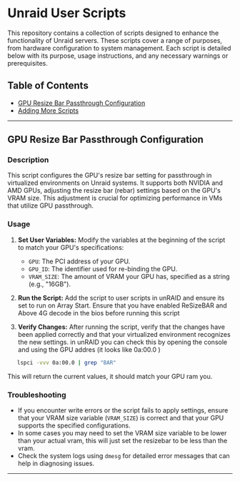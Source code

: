 # Unraid User Scripts

This repository contains a collection of scripts designed to enhance the functionality of Unraid servers. These scripts cover a range of purposes, from hardware configuration to system management. Each script is detailed below with its purpose, usage instructions, and any necessary warnings or prerequisites.

## Table of Contents

- [GPU Resize Bar Passthrough Configuration](#gpu-resize-bar-passthrough-configuration)
- [Adding More Scripts](#adding-more-scripts)

---

## GPU Resize Bar Passthrough Configuration

### Description

This script configures the GPU's resize bar setting for passthrough in virtualized environments on Unraid systems. It supports both NVIDIA and AMD GPUs, adjusting the resize bar (rebar) settings based on the GPU's VRAM size. This adjustment is crucial for optimizing performance in VMs that utilize GPU passthrough.

### Usage

1. **Set User Variables:** Modify the variables at the beginning of the script to match your GPU's specifications:
   - `GPU`: The PCI address of your GPU.
   - `GPU_ID`: The identifier used for re-binding the GPU.
   - `VRAM_SIZE`: The amount of VRAM your GPU has, specified as a string (e.g., "16GB").

2. **Run the Script:** Add the script to user scripts in unRAID and ensure its set to run on Array Start. Ensure that you have enabled ReSizeBAR and Above 4G decode in the bios before running this script

3. **Verify Changes:** After running the script, verify that the changes have been applied correctly and that your virtualized environment recognizes the new settings. in unRAID you can check this by opening the console and using the GPU addres (it looks like 0a:00.0 )

```bash
   lspci -vvv 0a:00.0 | grep "BAR"
   ```
This will return the current values, it should match your GPU ram you.

### Troubleshooting

- If you encounter write errors or the script fails to apply settings, ensure that your VRAM size variable (`VRAM_SIZE`) is correct and that your GPU supports the specified configurations.
- In some cases you may need to set the VRAM size variable to be lower than your actual vram, this will just set the resizebar to be less than the vram.
- Check the system logs using `dmesg` for detailed error messages that can help in diagnosing issues.

---
